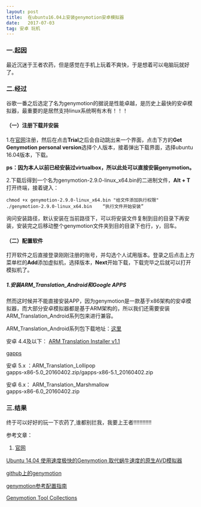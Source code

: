 ```yaml
---
layout: post
title:  在ubuntu16.04上安装genymotion安卓模拟器
date:   2017-07-03
tag: 安卓 玩机
---
```

### 一.起因

最近沉迷于王者农药，但是感觉在手机上玩着不爽快，于是想着可以电脑玩就好了。

### 二.经过

谷歌一番之后选定了名为genymotion的据说是性能卓越，是历史上最快的安卓模拟器，最重要的是居然支持linux系统啊有木有！！！

#### （一）注册下载并安装

   1.在[官网](https://www.genymotion.com/)注册，然后在点击**Trial**之后会自动跳出来一个界面，点击下方的**Get Genymotion personal version**选择个人版本，接着弹出下载界面，选择ubuntu 16.04版本，下载。
  
**ps：因为本人以前已经安装过virtualbox，所以此处可以直接安装genymotion。**

   2.下载后得到一个名为genymotion-2.9.0-linux_x64.bin的二进制文件，**Alt + T**打开终端，接着键入：

	chmod +x genymotion-2.9.0-linux_x64.bin "给文件添加执行权限"
	./genymotion-2.9.0-linux_x64.bin	“执行文件开始安装”
	
询问安装路径，默认安装在当前路径下，可以将安装文件复制到目的目录下再安装，安装完之后移动整个genymotion文件夹到目的目录下也行，y，回车。

#### （二）配置软件

   打开软件之后直接登录刚刚注册的账号，并勾选个人试用版本。登录之后点击上方菜单栏的**Add**添加虚拟机，选择版本，**Next**开始下载，下载完毕之后就可以打开模拟机了。

##### 1.安装ARM_Translation_Android和Google APPS

然而这时候并不能直接安装APP，因为genymotion是一款基于x86架构的安卓模拟器，而大部分安卓模拟器都是基于ARM架构的，所以我们还需要安装ARM_Translation_Android系列包来进行兼容。

ARM_Translation_Android系列包下载地址：[这里](https://mega.nz/#F!JhcFwKpC!yfhfeUzvIZoSdBgfdZ9Ygg)

安卓 4.4及以下： [ARM Translation Installer v1.1](http://www.mirrorcreator.com/files/0ZIO8PME/Genymotion-ARM-Translation_v1.1.zip_links) 

[gapps](https://www.androidfilehost.com/?fid=95832962473395379)

安卓 5.x ：ARM_Translation_Lollipop   
gapps-x86-5.0_20160402.zip/gapps-x86-5.1_20160402.zip


安卓 6.x： ARM_Translation_Marshmallow   
gapps-x86-6.0_20160402.zip

### 三.结果

终于可以好好的玩一下农药了,谁都别拦我，我要上王者!!!!!!!!!!!!








   






参考文章：

1. [官网](https://www.genymotion.com/help/desktop/faq/#google-play-services)

[Ubuntu 14.04 使用速度极快的Genymotion 取代蜗牛速度的原生AVD模拟器](http://blog.csdn.net/tecn14/article/details/27566599)

[github上的genymotion](https://gist.github.com/wbroek/9321145)

[genymotion参考配置指南](http://www.snowdream.tech/2016/10/17/android-genymotion-install-and-settings/)

[Genymotion Tool Collections](http://23pin.logdown.com/posts/697026)

